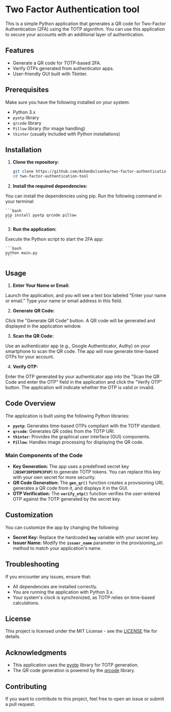 # Two Factor Authentication tool

This is a simple Python application that generates a QR code for Two-Factor Authentication (2FA) using the TOTP algorithm. You can use this application to secure your accounts with an additional layer of authentication.

## Features

- Generate a QR code for TOTP-based 2FA.
- Verify OTPs generated from authenticator apps.
- User-friendly GUI built with Tkinter.

## Prerequisites

Make sure you have the following installed on your system:

- Python 3.x
- `pyotp` library
- `qrcode` library
- `Pillow` library (for image handling)
- `tkinter` (usually included with Python installations)

## Installation

1. **Clone the repository:**

   ```bash
   git clone https://github.com/AshenDulsanka/two-factor-authentication-tool
   cd two-factor-authentication-tool
   ```

2. **Install the required dependencies:**

You can install the dependencies using pip. Run the following command in your terminal:

    ```bash
    pip install pyotp qrcode pillow
    ```

3. **Run the application:**

Execute the Python script to start the 2FA app:

    ```bash
    python main.py
    ```

## Usage

1. **Enter Your Name or Email:**

Launch the application, and you will see a text box labeled "Enter your name or email." Type your name or email address in this field.

2. **Generate QR Code:**

Click the "Generate QR Code" button. A QR code will be generated and displayed in the application window.

3. **Scan the QR Code:**

Use an authenticator app (e.g., Google Authenticator, Authy) on your smartphone to scan the QR code. The app will now generate time-based OTPs for your account.

4. **Verify OTP:**

Enter the OTP generated by your authenticator app into the "Scan the QR Code and enter the OTP" field in the application and click the "Verify OTP" button. The application will indicate whether the OTP is valid or invalid.


## Code Overview

The application is built using the following Python libraries:

- **`pyotp`**: Generates time-based OTPs compliant with the TOTP standard.
- **`qrcode`**: Generates QR codes from the TOTP URI.
- **`tkinter`**: Provides the graphical user interface (GUI) components.
- **`Pillow`**: Handles image processing for displaying the QR code.


### Main Components of the Code

- **Key Generation:** The app uses a predefined secret key (**`JBSWY3DPEHPK3PXP`**) to generate TOTP tokens. You can replace this key with your own secret for more security.
- **QR Code Generation:** The **`gen_qr()`** function creates a provisioning URI, generates a QR code from it, and displays it in the GUI.
- **OTP Verification:** The **`verify_otp()`** function verifies the user-entered OTP against the TOTP generated by the secret key.


## Customization

You can customize the app by changing the following:

- **Secret Key:** Replace the hardcoded **`key`** variable with your secret key.
- **Issuer Name:** Modify the **`issuer_name`** parameter in the provisioning_uri method to match your application's name.


## Troubleshooting

If you encounter any issues, ensure that:

- All dependencies are installed correctly.
- You are running the application with Python 3.x.
- Your system's clock is synchronized, as TOTP relies on time-based calculations.


## License

This project is licensed under the MIT License - see the <a href="LICENSE">LICENSE</a> file for details.


## Acknowledgments

- This application uses the <a href="https://github.com/pyauth/pyotp">pyotp</a> library for TOTP generation.
- The QR code generation is powered by the <a href="https://github.com/lincolnloop/python-qrcode">qrcode</a> library.


## Contributing

If you want to contribute to this project, feel free to open an issue or submit a pull request.
